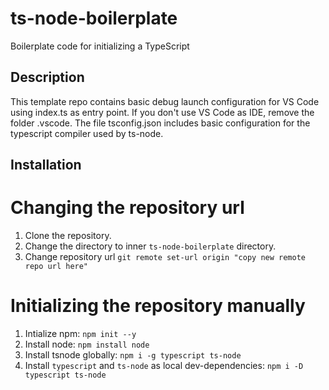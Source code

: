 # ts-node-boilerplate
Boilerplate code for initializing a TypeScript

## Description
This template repo contains basic debug launch configuration for VS Code using index.ts as entry point. If you don't use VS Code as IDE, remove the folder .vscode. The file tsconfig.json includes basic configuration for the typescript compiler used by ts-node.


## Installation


# Changing the repository url
1. Clone the repository.
2. Change the directory to inner ```ts-node-boilerplate``` directory.
3. Change repository url ```git remote set-url origin "copy new remote repo url here"```


# Initializing the repository manually
1. Intialize npm: ```npm init --y```
2. Install node: ```npm install node```
3. Install tsnode globally: ```npm i -g typescript ts-node```
4. Install ```typescript``` and ```ts-node``` as local dev-dependencies: ```npm i -D typescript ts-node```